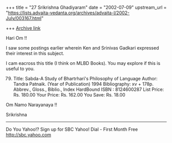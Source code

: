+++
title = "27 Srikrishna Ghadiyaram"
date = "2002-07-09"
upstream_url = "https://lists.advaita-vedanta.org/archives/advaita-l/2002-July/003167.html"

+++
[Archive link](https://lists.advaita-vedanta.org/archives/advaita-l/2002-July/003167.html)

Hari Om !!

I saw some postings earlier wherein Ken and Srinivas
Gadkari expressed their interest in this subject.

I cam eacross this title (I think on MLBD Books). You
may explore if this is useful to you.

79.    Title: Sabda-A Study of Bhartrhari's Philosophy
of Language
Author: Tandra Patnaik. (Year of Publication) 1994
Bibliography: xv + 178p. Abbrev., Gloss., Biblio.,
Index
   HardBound
ISBN : 8124600287
List Price: Rs. 180.00
Your Price: Rs. 162.00
You Save: Rs. 18.00

Om Namo Narayanaya !!

Srikrishna




__________________________________________________
Do You Yahoo!?
Sign up for SBC Yahoo! Dial - First Month Free
http://sbc.yahoo.com

